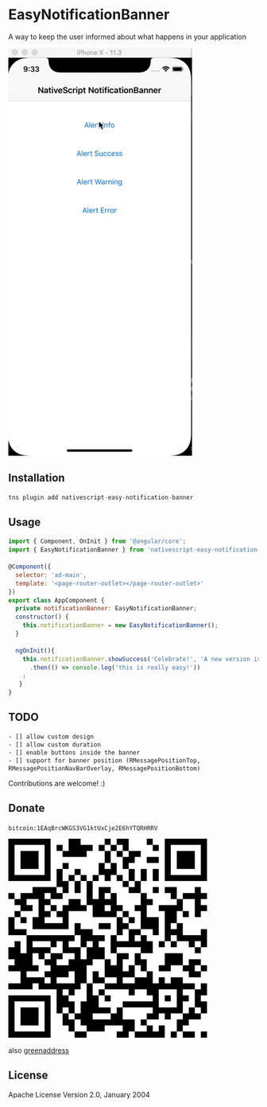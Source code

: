 # EasyNotificationBanner

A way to keep the user informed about what happens in your application

![Sample iOS](https://github.com/adriexnet/nativescript-easy-notification-banner/blob/master/screenshots/ios.gif?raw=true)



## Installation


```javascript
tns plugin add nativescript-easy-notification-banner
```

## Usage 

```javascript
import { Component, OnInit } from '@angular/core';
import { EasyNotificationBanner } from 'nativescript-easy-notification-banner';

@Component({
  selector: 'ad-main',
  template: '<page-router-outlet></page-router-outlet>'
})
export class AppComponent {
  private notificationBanner: EasyNotificationBanner;
  constructor() {
    this.notificationBanner = new EasyNotificationBanner();
  }

  ngOnInit(){
    this.notificationBanner.showSuccess('Celebrate!', 'A new version is available')
      .then(() => console.log('this is really easy!'))
    ;
   }
}
```
    
## TODO

```
- [] allow custom design
- [] allow custom duration
- [] enable buttons inside the banner
- [] support for banner position (RMessagePositionTop, RMessagePositionNavBarOverlay, RMessagePositionBottom)
```

Contributions are welcome! :)

## Donate
`bitcoin:1EAqBrcWKGS3VG1ktUxCje2E6hYTQRHRRV`

![donate](https://github.com/adriexnet/nativescript-easy-notification-banner/blob/master/screenshots/donate.png?raw=true)

also [greenaddress](https://greenaddress.it/pay/GAkvTDFTMKQmXYSc2BddzSEAWdHhx/)

## License

Apache License Version 2.0, January 2004
